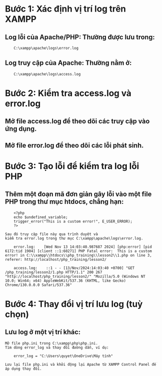 # Bước 1: Xác định vị trí log trên XAMPP

## Log lỗi của Apache/PHP: Thường được lưu trong:

        C:\xampp\apache\logs\error.log

## Log truy cập của Apache: Thường nằm ở:

        C:\xampp\apache\logs\access.log

# Bước 2: Kiểm tra access.log và error.log

## Mở file access.log để theo dõi các truy cập vào ứng dụng.

## Mở file error.log để theo dõi các lỗi phát sinh.

# Bước 3: Tạo lỗi để kiểm tra log lỗi PHP

## Thêm một đoạn mã đơn giản gây lỗi vào một file PHP trong thư mục htdocs, chẳng hạn:

        <?php
        echo $undefined_variable;
        trigger_error("This is a custom error!", E_USER_ERROR);
        ?>

    Sau đó truy cập file này qua trình duyệt và
    kiểm tra error.log trong thư mục C:\xampp\apache\logs\error.log.

        error.log:    [Wed Nov 13 14:03:40.987687 2024] [php:error] [pid 6172:tid 1904] [client ::1:60271] PHP Fatal error:  This is a custom error! in C:\\xampp\\htdocs\\php_training\\lesson2\\1.php on line 3, referer: http://localhost/php_training/lesson2/

        access.log:    ::1 - - [13/Nov/2024:14:03:40 +0700] "GET /php_training/lesson2/1.php HTTP/1.1" 200 267 "http://localhost/php_training/lesson2/" "Mozilla/5.0 (Windows NT 10.0; Win64; x64) AppleWebKit/537.36 (KHTML, like Gecko) Chrome/130.0.0.0 Safari/537.36"

# Bước 4: Thay đổi vị trí lưu log (tuỳ chọn)

## Lưu log ở một vị trí khác:

    Mở file php.ini trong C:\xampp\php\php.ini.
    Tìm dòng error_log và thay đổi đường dẫn, ví dụ:

        error_log = "C:\Users\quyet\OneDrive\Máy tính"

    Lưu lại file php.ini và khởi động lại Apache từ XAMPP Control Panel để áp dụng thay đổi.
